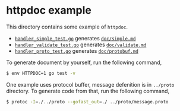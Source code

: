 # httpdoc example

This directory contains some example of `httpdoc`. 

- [`handler_simple_test.go`](/_example/handler_simple_test.go) generates [`doc/simple.md`](/_example/doc/simple.md)
- [`handler_validate_test.go`](/_example/handler_validate_test.go) generates [`doc/validate.md`](/_example/doc/validate.md)
- [`handler_proto_test.go`](/_example/handler_proto_test.go) generates [`doc/protobuf.md`](/_example/doc/protobuf.md)

To generate document by yourself, run the following command,

```bash
$ env HTTPDOC=1 go test -v
```

One example uses protocol buffer, message defenition is in `../proto` directory. To generate code from that, run the following command,

```bash
$ protoc -I=./../proto --gofast_out=./ ../proto/message.proto
```
